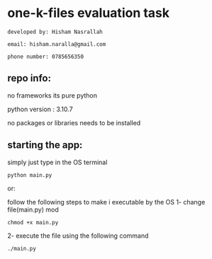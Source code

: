 # one-k-files evaluation task

`developed by: Hisham Nasrallah`

`email: hisham.naralla@gmail.com`

`phone number: 0785656350`

## repo info:

no frameworks its pure python

python version : 3.10.7

no packages or libraries needs to be installed

## starting the app:

simply just type in the OS terminal 

    python main.py

or:

follow the following steps to make i executable by the OS
1- change file(main.py) mod

    chmod +x main.py

2- execute the file using the following command
    
    ./main.py



